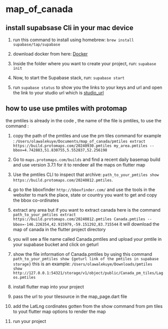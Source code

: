 # map_of_canada


## install supabsase Cli in your mac device
1) run this command to install using homebrew: `brew install supabase/tap/supabase`

2) download docker from here: [Docker](https://docs.docker.com/desktop/install/mac-install/)

3) Inside the folder where you want to create your project, run: `supabase init`

4) Now, to start the Supabase stack, run: `supabase start`

6) run `supabase status` to show you the links to your keys and url and open the link  to your studio url which is [studio_url](http://127.0.0.1:54323)
   
## how to use use pmtiles with protomap
the pmtiles is already in the code , the name of the file is pmtiles, to use the command :
1) copy the path of the pmtiles and use the pm tiles command for example : `/Users/olawalekuye/Documents/map_of_canada/pmtiles extract https://build.protomaps.com/20240930.pmtiles my_area.pmtiles --bbox=4.742883,51.830755,5.552837,52.256198`

2) Go to `maps.protomaps.com/builds` and find a recent daily basemap build and use version 3.7.1 for it to rendeer all the maps on flutter map
   
3) Use the pmtiles CLI to inspect that archive: `path_to_your_pmtiles show https://build.protomaps.com/20240812.pmtiles`.

4) go to the bboxfinder `http://bboxfinder.com/` and use the tools in the websiter to mark the place, state or country you want to get and copy the bbox co-ordinates

5) extract any area but if you want to extract canada here is the command `path_to_your_pmtiles extract https://build.protomaps.com/20240812.pmtiles Canada.pmtiles --bbox=-146.226354,42.915979,-59.151292,83.715544` it will download the map of canada in the flutter project directory

6) you will see a file name called Canada.pmtiles and  upload your pmtile in your supabase bucket and click on geturl

7) show the file information of Canada.pmtiles by using this command `path_to_your_pmtiles show {geturl link of the pmtiles in supabase storage}` this is an example: `/Users/olawalekuye/Downloads/pmtiles show  http://127.0.0.1:54321/storage/v1/object/public/Canada_pm_tiles/Lagos.pmtiles`

8) install flutter map into your project 
   
9) pass the url to your tilesource in the map_page.dart file

10) add the LatLng cordinates gotten from the show command from pm tiles to yout flutter map options to render the map

11) run your project
